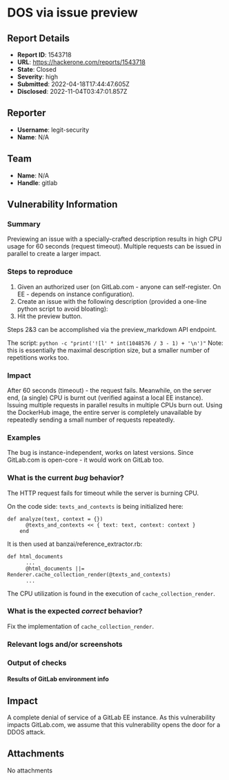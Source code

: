 # DOS via issue preview

## Report Details
- **Report ID**: 1543718
- **URL**: https://hackerone.com/reports/1543718
- **State**: Closed
- **Severity**: high
- **Submitted**: 2022-04-18T17:44:47.605Z
- **Disclosed**: 2022-11-04T03:47:01.857Z

## Reporter
- **Username**: legit-security
- **Name**: N/A

## Team
- **Name**: N/A
- **Handle**: gitlab

## Vulnerability Information
### Summary
Previewing an issue with a specially-crafted description results in high CPU usage for 60 seconds (request timeout).
Multiple requests can be issued in parallel to create a larger impact.

### Steps to reproduce
1. Given an authorized user (on GitLab.com - anyone can self-register. On EE - depends on instance configuration).
2. Create an issue with the following description (provided a one-line python script to avoid bloating):
3. Hit the preview button.

Steps 2&3 can be accomplished via the preview_markdown API endpoint.

The script:
```python -c "print('![l' * int(1048576 / 3 - 1) + '\n')"```
Note: this is essentially the maximal description size, but a smaller number of repetitions works too.

### Impact
After 60 seconds (timeout) - the request fails.
Meanwhile, on the server end, (a single) CPU is burnt out (verified against a local EE instance).
Issuing multiple requests in parallel results in multiple CPUs burn out.
Using the DockerHub image, the entire server is completely unavailable by repeatedly sending a small number of requests repeatedly.

### Examples
The bug is instance-independent, works on latest versions. Since GitLab.com is open-core - it would work on GitLab too.

### What is the current *bug* behavior?
The HTTP request fails for timeout while the server is burning CPU.

On the code side:
```texts_and_contexts``` is being initialized here:

```
def analyze(text, context = {})
      @texts_and_contexts << { text: text, context: context }
    end
```

It is then used at banzai/reference_extractor.rb:
```
def html_documents
      ...
      @html_documents ||= Renderer.cache_collection_render(@texts_and_contexts)
      ...
```

The CPU utilization is found in the execution of ```cache_collection_render```.

### What is the expected *correct* behavior?
Fix the implementation of ```cache_collection_render```.

### Relevant logs and/or screenshots
### Output of checks
#### Results of GitLab environment info

## Impact

A complete denial of service of a GitLab EE instance.
As this vulnerability impacts GitLab.com, we assume that this vulnerability opens the door for a DDOS attack.

## Attachments
No attachments

